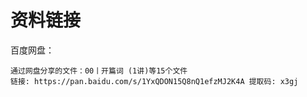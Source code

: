 

# 资料链接

百度网盘：

```shell
通过网盘分享的文件：00丨开篇词 (1讲)等15个文件
链接: https://pan.baidu.com/s/1YxQDON15Q8nQ1efzMJ2K4A 提取码: x3gj 
```

